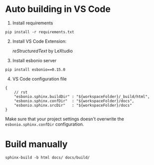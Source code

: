 # Auto building in VS Code
1. Install requirements
```
pip install -r requirements.txt
```

2. Install VS Code Extension:

    *reStructuredText* by LeXtudio

3. Install esbonio server
```
pip install esbonio==0.15.0
```

4. VS Code configuration file
```
{
    // rst
    "esbonio.sphinx.buildDir" : "${workspaceFolder}/_build/html",
    "esbonio.sphinx.confDir"  : "${workspaceFolder}/docs",
    "esbonio.sphinx.srcDir"   : "${workspaceFolder}/docs"
}
```

Make sure that your project settings doesn't overwrite the `esbonio.sphinx.confDir` configuration.

# Build manually
```
sphinx-build -b html docs/ docs/build/
```